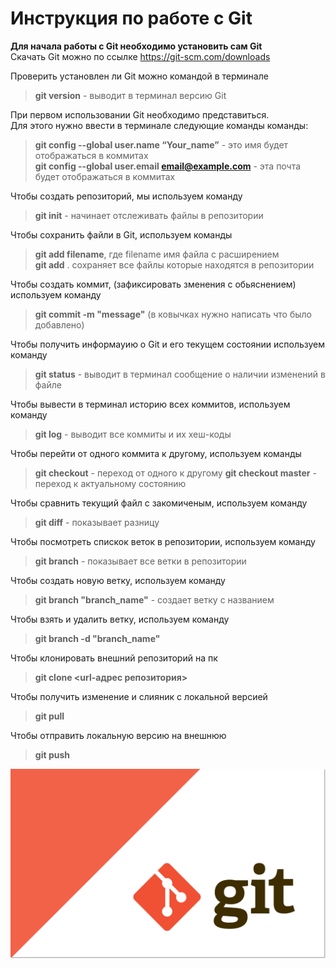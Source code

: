 # Инструкция по работе с Git  

**Для начала работы с Git необходимо установить сам Git**  
Скачать Git можно по ссылке https://git-scm.com/downloads

Проверить установлен ли Git можно командой в терминале  
>**git version** - выводит в терминал версию Git  

При первом использовании Git необходимо представиться.    
Для этого нужно ввести в терминале следующие команды команды:  
>**git config --global user.name “Your_name”** - это имя будет отображаться в коммитах  
 **git config --global user.email email@example.com** - эта почта будет отображаться в коммитах

Чтобы создать репозиторий, мы используем команду 
> **git init** - начинает отслеживать файлы в репозитории  

Чтобы сохранить файли в Git, используем команды  
>**git add filename**, где filename имя файла с расширением  
 **git add** . сохраняет все файлы которые находятся в репозитории  

Чтобы создать коммит, (зафиксировать зменения с обьяснением) используем команду   
>**git commit -m "message"** (в ковычках нужно написать что было добавлено)  

Чтобы получить информауию о Git и его текущем состоянии используем команду  
>**git status** - выводит в терминал сообщение о наличии изменений в файле  

Чтобы вывести в терминал историю всех коммитов, используем команду  
>**git log** - выводит все коммиты и их хеш-коды  

Чтобы перейти от одного коммита к другому, используем команды  
>**git checkout** - переход от одного к другому 
**git checkout master** - переход к актуальному состоянию

Чтобы сравнить текущий файл с закомиченым, используем команду  
>**git diff** - показывает разницу  

Чтобы посмотреть спискок веток в репозитории, используем команду  
>**git branch** - показывает все ветки в репозитории

Чтобы создать новую ветку, используем команду  
>**git branch "branch_name"** - создает ветку с названием

Чтобы взять и удалить ветку, используем команду  
>**git branch -d "branch_name"**

Чтобы клонировать внешний репозиторий на пк  
>**git clone <url-адрес репозитория>**

Чтобы получить изменение и слияник с локальной версией  
>**git pull**

Чтобы отправить локальную версию на внешнюю  
>**git push**

![git_logo](/image_logo_git.png)